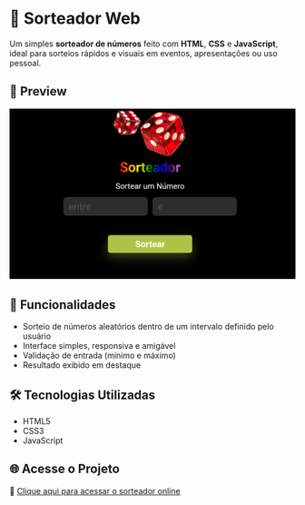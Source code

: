 # 🎲 Sorteador Web

Um simples **sorteador de números** feito com **HTML**, **CSS** e **JavaScript**, ideal para sorteios rápidos e visuais em eventos, apresentações ou uso pessoal.

## 📸 Preview

![Sorteador Web Screenshot](./assets/sorteio.png)

## 🚀 Funcionalidades

- Sorteio de números aleatórios dentro de um intervalo definido pelo usuário
- Interface simples, responsiva e amigável
- Validação de entrada (mínimo e máximo)
- Resultado exibido em destaque

## 🛠️ Tecnologias Utilizadas

- HTML5
- CSS3
- JavaScript

## 🌐 Acesse o Projeto

🔗 [Clique aqui para acessar o sorteador online](https://hugobertoncelo.github.io/Dev-Sorteio/)

